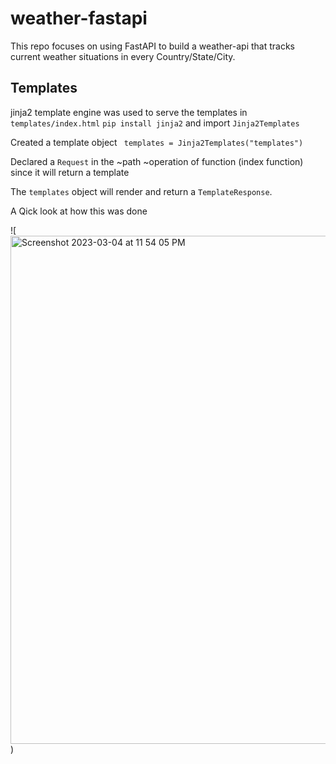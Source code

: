 # weather-fastapi
This repo focuses on using FastAPI to build a weather-api that tracks current weather situations in every Country/State/City. 



## Templates

jinja2 template engine was used to serve the templates in `templates/index.html`
`pip install jinja2` and import `Jinja2Templates`

Created a template object
` templates = Jinja2Templates("templates")`

Declared a `Request` in the ~path ~operation of function (index function) since it will return a template

The `templates` object will render and return a `TemplateResponse`. 

A Qick look at how this was done

![<img width="813" alt="Screenshot 2023-03-04 at 11 54 05 PM" src="https://user-images.githubusercontent.com/60059672/222934301-dbb308d6-8f6d-417f-997d-328a8f6c7750.png">)

